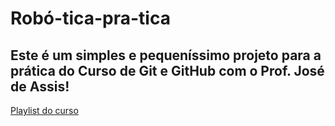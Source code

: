 # Robó-tica-pra-tica
## Este é um simples e pequeníssimo projeto para a prática do Curso de Git e GitHub com o Prof. José de Assis!

[Playlist do curso](https://www.youtube.com/playlist?list=PLHz_AreHm4dm7ZULPAmadvNhH6vk9oNZA)
